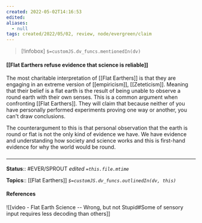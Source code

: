 ```yaml
---
created: 2022-05-02T14:16:53 
edited: 
aliases:
  - null
tags: created/2022/05/02, review, node/evergreen/claim
---
```

> [!infobox]
`$=customJS.dv_funcs.mentionedIn(dv)`

#### [[Flat Earthers refuse evidence that science is reliable]]

The most charitable interpretation of [[Flat Earthers]] is that they are engaging in an extreme version of [[empiricism]], [[Zeteticism]]. Meaning that their belief is a flat earth is the result of being unable to observe a round earth with their own senses.
This is a common argument when confronting [[Flat Earthers]]. They will claim that because neither of you have personally performed experiments proving one way or another, you can't draw conclusions. 

The counterargument to this is that personal observation that the earth is round or flat is not the only kind of evidence we have.
We have evidence and understanding how society and science works and this is first-hand evidence for why the world would be round. 

### <hr class="footnote"/>

**Status**:: #EVER/SPROUT
*edited `=this.file.mtime`*

**Topics**:: [[Flat Earthers]]
*`$=customJS.dv_funcs.outlinedIn(dv, this)`*

#### References 

![[video - Flat Earth Science -- Wrong, but not Stupid#Some of sensory input requires less decoding than others]]
